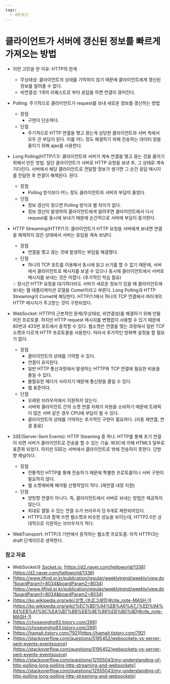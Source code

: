 ```yaml
---
tags:
  - 네트워크
---
```

# 클라이언트가 서버에 갱신된 정보를 빠르게 가져오는 방법

- 이런 고민을 한 이유: HTTP의 한계
    - 무상태성: 클라이언트의 상태를 기억하지 않기 때문에 클라이언트에게 갱신된 정보를 알려줄 수 없다.
    - 비연결성: 1개의 리퀘스트로 부터 응답을 하면 연결이 끊어진다.
- Polling: 주기적으로 클라이언트가 request를 보내 새로운 정보를 갱신하는 방법
    - 장점
        - 구현이 단순하다.
    - 단점
        - 주기적으로 HTTP 연결을 맺고 끊는게 상당한 클라이언트와 서버 측에서 모두 큰 부담이 된다.  이를 어느 정도 해결하기 위해 전송하는 데이터 양을 줄이기 위해 ajax를 사용한다.
- Long Polling(HTTP/1.1): 클라이언트와 서버가 계속 연결을 맺고 끊는 것을 줄이기 위해서 만든 방법. 일단 클라이언트가 서버로 HTTP 요청을 보낸 후, 그 상태로 계속 기다린다. 서버에서 해당 클라이언트로 전달할 정보가 생기면 그 순간 응답 메시지를 전달한 후 연결이 해제된다.
된다.
    - 장점
        - Polling 방식보다 어느 정도 클라이언트와 서버의 부담이 줄었다.
    - 단점
        - 정보 갱신이 잦으면 Polling 방식과 별 차이가 없다.
        - 정보 갱신이 발생하여 클라이언트에게 알려주면 클라이언트에서 다시 request를 동시에 보내기 때문에 순간적으로 서버에 부담이 증가한다.
- HTTP Streaming(HTTP/1.1): 클라이언트가 HTTP 요청을 서버에게 보내면 연결을 해제하지 않은 상태에서 서버는 응답을 계속 보낸다.
    - 장점
        - 연결을 맺고 끊는 것에 발생하는 부담을 해결했다.
    - 단점
        - 하나의 TCP 포트를 이용해서 동시에 읽고 쓰기를 할 수 없기 때문에, 서버에서 클라이언트로 메시지를 보낼 수 있으나 동시에 클라이언트에서 서버로 메시지를 보내는 것은 어렵다. (추가적인 학습 필요)
    
    <aside>
    💡 장시간 HTTP 요청을 대기하더라도 서버가 새로운 정보가 있을 때 클라이언트에 보내는 웹 애플리케이션 모델을 Comet이라고 부른다. Long Polling과 HTTP Streaming이 Comet에 해당한다.
    HTTP/1.1에서 하나의 TCP 연결에서 여러개의 HTTP 메시지가 주고받는 것이 구현되었다.
    
    </aside>
    
- WebSocket: HTTP의 근본적인 문제(무상태성, 비연결성)를 해결하기 위해 만들어진 프로토콜. 하지만 HTTP request 메시지를 변형없이 사용할 수 있기 때문에 80번과 433번 포트에서 동작할 수 있다. 웹소켓은  연결을 맺는 과정에서 일반 TCP 소켓과 다르게 HTTP 프로토콜을 사용한다. 따라서 추가적인 방화벽 설정을 할 필요가 없다.
    - 장점
        - 클라이언트의 상태를 기억할 수 있다.
        - 연결이 유지된다.
        - 일반 HTTP 통신과정에서 발생하는 HTTP와 TCP 연결에 필요한 비용을 줄일 수 있다.
        - 불필요한 헤더가 사라지기 때문에 통신량을 줄일 수 있다.
        - 웹 표준이다.
    - 단점
        - 오래된 브라우저에서 지원하지 않는다.
        - 서버와 클라이언트 간의 소켓 연결 자체가 자원을 소비하기 때문에 트래픽이 많은 서버 같은 경우 CPU에 부담이 될 수 있다.
        - 클라이언트의 상태를 기억하는 추가적인 구현이 필요하다. (자동 재연결, 연결 종료)
- SSE(Server-Sent Events): HTTP Steaming 중 하나. HTTP를 통해 초기 연결이 되면 서버가 클라이언트로 전송을 할 수 있는 기술. W3C에 의해 HTML5 일부로 표준화 되었다. 하지만 SSE는 서버에서 클라이언트로 밖에 전송하지 못한다. 단방향 채널이다.
    - 장점
        - 전통적인 HTTP를 통해 전송하기 때문에 특별한 프로토콜이나 서버 구현이 필요하지 않다.
        - 웹 소켓에비해 해야될 선행작업이 적다. (재연결 내장 지원)
    - 단점
        - 양방향 연결이 아니다. 즉, 클라이언트에서 서버로 보내는 방법은 제공하지 않는다.
        - 최대로 열릴 수 있는 연결 수가 브라우저 당 6개로 제한되어있다.
        - HTTP2.0과 함께 쓰면 웹소켓과 비슷한 성능을 보이는데, HTTP2.0은 상대적으로 지원하는 브라우저가 적다.
- WebTransport: HTTP/3 기반에서 동작하는 웹소켓 프로토콜. 아직 HTTP/3는 draft 단계이므로 생략한다.

### 참고 자료

- WebSocket과 [Socket.io:](http://socket.io/) [https://d2.naver.com/helloworld/1336](https://d2.naver.com/helloworld/1336)
- [https://www.itfind.or.kr/publication/regular/weeklytrend/weekly/view.do?boardParam1=8034&boardParam2=8034](https://www.itfind.or.kr/publication/regular/weeklytrend/weekly/view.do?boardParam1=8034&boardParam2=8034)
- [https://ko.wikipedia.org/wiki/코멧_(프로그래밍)#cite_note-MASH-1](https://ko.wikipedia.org/wiki/%EC%BD%94%EB%A9%A7_(%ED%94%84%EB%A1%9C%EA%B7%B8%EB%9E%98%EB%B0%8D)#cite_note-MASH-1)
- [https://choseongho93.tistory.com/266](https://choseongho93.tistory.com/266)
- [https://hamait.tistory.com/792](https://hamait.tistory.com/792)
- [https://stackoverflow.com/questions/5195452/websockets-vs-server-sent-events-eventsource](https://stackoverflow.com/questions/5195452/websockets-vs-server-sent-events-eventsource)
- [https://stackoverflow.com/questions/12555043/my-understanding-of-http-polling-long-polling-http-streaming-and-websockets](https://stackoverflow.com/questions/12555043/my-understanding-of-http-polling-long-polling-http-streaming-and-websockets)